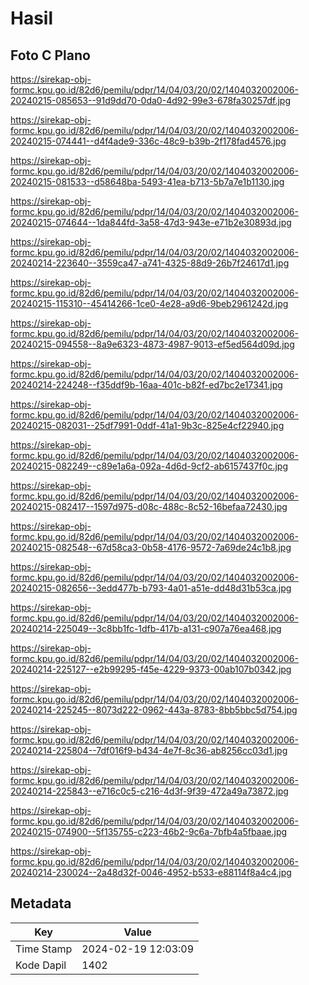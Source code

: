 # Hasil

## Foto C Plano

https://sirekap-obj-formc.kpu.go.id/82d6/pemilu/pdpr/14/04/03/20/02/1404032002006-20240215-085653--91d9dd70-0da0-4d92-99e3-678fa30257df.jpg

https://sirekap-obj-formc.kpu.go.id/82d6/pemilu/pdpr/14/04/03/20/02/1404032002006-20240215-074441--d4f4ade9-336c-48c9-b39b-2f178fad4576.jpg

https://sirekap-obj-formc.kpu.go.id/82d6/pemilu/pdpr/14/04/03/20/02/1404032002006-20240215-081533--d58648ba-5493-41ea-b713-5b7a7e1b1130.jpg

https://sirekap-obj-formc.kpu.go.id/82d6/pemilu/pdpr/14/04/03/20/02/1404032002006-20240215-074644--1da844fd-3a58-47d3-943e-e71b2e30893d.jpg

https://sirekap-obj-formc.kpu.go.id/82d6/pemilu/pdpr/14/04/03/20/02/1404032002006-20240214-223640--3559ca47-a741-4325-88d9-26b7f24617d1.jpg

https://sirekap-obj-formc.kpu.go.id/82d6/pemilu/pdpr/14/04/03/20/02/1404032002006-20240215-115310--45414266-1ce0-4e28-a9d6-9beb2961242d.jpg

https://sirekap-obj-formc.kpu.go.id/82d6/pemilu/pdpr/14/04/03/20/02/1404032002006-20240215-094558--8a9e6323-4873-4987-9013-ef5ed564d09d.jpg

https://sirekap-obj-formc.kpu.go.id/82d6/pemilu/pdpr/14/04/03/20/02/1404032002006-20240214-224248--f35ddf9b-16aa-401c-b82f-ed7bc2e17341.jpg

https://sirekap-obj-formc.kpu.go.id/82d6/pemilu/pdpr/14/04/03/20/02/1404032002006-20240215-082031--25df7991-0ddf-41a1-9b3c-825e4cf22940.jpg

https://sirekap-obj-formc.kpu.go.id/82d6/pemilu/pdpr/14/04/03/20/02/1404032002006-20240215-082249--c89e1a6a-092a-4d6d-9cf2-ab6157437f0c.jpg

https://sirekap-obj-formc.kpu.go.id/82d6/pemilu/pdpr/14/04/03/20/02/1404032002006-20240215-082417--1597d975-d08c-488c-8c52-16befaa72430.jpg

https://sirekap-obj-formc.kpu.go.id/82d6/pemilu/pdpr/14/04/03/20/02/1404032002006-20240215-082548--67d58ca3-0b58-4176-9572-7a69de24c1b8.jpg

https://sirekap-obj-formc.kpu.go.id/82d6/pemilu/pdpr/14/04/03/20/02/1404032002006-20240215-082656--3edd477b-b793-4a01-a51e-dd48d31b53ca.jpg

https://sirekap-obj-formc.kpu.go.id/82d6/pemilu/pdpr/14/04/03/20/02/1404032002006-20240214-225049--3c8bb1fc-1dfb-417b-a131-c907a76ea468.jpg

https://sirekap-obj-formc.kpu.go.id/82d6/pemilu/pdpr/14/04/03/20/02/1404032002006-20240214-225127--e2b99295-f45e-4229-9373-00ab107b0342.jpg

https://sirekap-obj-formc.kpu.go.id/82d6/pemilu/pdpr/14/04/03/20/02/1404032002006-20240214-225245--8073d222-0962-443a-8783-8bb5bbc5d754.jpg

https://sirekap-obj-formc.kpu.go.id/82d6/pemilu/pdpr/14/04/03/20/02/1404032002006-20240214-225804--7df016f9-b434-4e7f-8c36-ab8256cc03d1.jpg

https://sirekap-obj-formc.kpu.go.id/82d6/pemilu/pdpr/14/04/03/20/02/1404032002006-20240214-225843--e716c0c5-c216-4d3f-9f39-472a49a73872.jpg

https://sirekap-obj-formc.kpu.go.id/82d6/pemilu/pdpr/14/04/03/20/02/1404032002006-20240215-074900--5f135755-c223-46b2-9c6a-7bfb4a5fbaae.jpg

https://sirekap-obj-formc.kpu.go.id/82d6/pemilu/pdpr/14/04/03/20/02/1404032002006-20240214-230024--2a48d32f-0046-4952-b533-e88114f8a4c4.jpg


## Metadata

| Key        | Value               |
| ---------- | ------------------- |
| Time Stamp | 2024-02-19 12:03:09 |
| Kode Dapil | 1402                |



